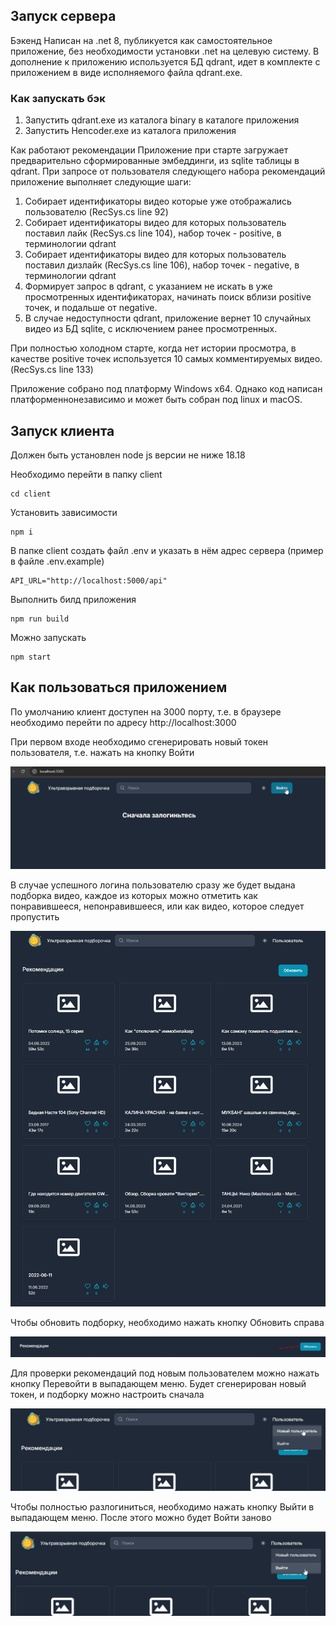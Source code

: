 ## Запуск сервера

Бэкенд
Написан на .net 8, публикуется как самостоятельное приложение, без необходимости установки .net на целевую систему.
В дополнение к приложению используется БД qdrant, идет в комплекте с приложением в виде исполняемого файла qdrant.exe.

### Как запускать бэк
1. Запустить qdrant.exe из каталога binary в каталоге приложения
2. Запустить Hencoder.exe из каталога приложения

Как работают рекомендации
Приложение при старте загружает предварительно сформированные эмбеддинги, из sqlite таблицы в qdrant.
При запросе от пользователя следующего набора рекомендаций приложение выполняет следующие шаги:
1. Собирает идентификаторы видео которые уже отображались пользователю (RecSys.cs line 92)
2. Собирает идентификаторы видео для которых пользователь поставил лайк (RecSys.cs line 104), набор точек - positive, в терминологии qdrant
3. Собирает идентификаторы видео для которых пользователь поставил дизлайк (RecSys.cs line 106), набор точек - negative, в терминологии qdrant
4. Формирует запрос в qdrant, с указанием не искать в уже просмотренных идентификаторах, начинать поиск вблизи positive точек, и подальше от negative.
5. В случае недоступности qdrant, приложение вернет 10 случайных видео из БД  sqlite, с исключением ранее просмотренных.

При полностью холодном старте, когда нет истории просмотра, в качестве positive точек используется 10 самых комментируемых видео. (RecSys.cs line 133)

Приложение собрано под платформу Windows x64. Однако код написан платформеннонезависимо и может быть собран под linux и macOS.

## Запуск клиента

Должен быть установлен node js версии не ниже 18.18

Необходимо перейти в папку client

```
cd client
```

Установить зависимости

```
npm i
```

В папке client создать файл .env и указать в нём адрес сервера (пример в файле .env.example)

```
API_URL="http://localhost:5000/api"
```

Выполнить билд приложения

```
npm run build
```

Можно запускать

```
npm start
```

## Как пользоваться приложением

По умолчанию клиент доступен на 3000 порту, т.е. в браузере необходимо перейти по адресу http://localhost:3000

При первом входе необходимо сгенерировать новый токен пользователя, т.е. нажать на кнопку Войти

![Как войти](imgs/image.png)

В случае успешного логина пользователю сразу же будет выдана подборка видео, каждое из которых можно отметить как понравившееся, непонравившееся, или как видео, которое следует пропустить

![Красота подборки](imgs/image-1.png)

Чтобы обновить подборку, необходимо нажать кнопку Обновить справа

![Обновить подборку](imgs/image-2.png)

Для проверки рекомендаций под новым пользователем можно нажать кнопку Перевойти в выпадающем меню. Будет сгенерирован новый токен, и подборку можно настроить сначала

![Новый пользователь](imgs/image-3.png)

Чтобы полностью разлогиниться, необходимо нажать кнопку Выйти в выпадающем меню. После этого можно будет Войти заново

![Как выйти](imgs/image-4.png)
